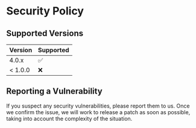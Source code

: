 # Security Policy

## Supported Versions

| Version   | Supported          |
| --------- | ------------------ |
| 4.0.x     | :white_check_mark: |
| < 1.0.0   | :x:                |

## Reporting a Vulnerability

If you suspect any security vulnerabilities, please report them to us. Once we confirm the issue, we will work to release a patch as soon as possible, taking into account the complexity of the situation.
